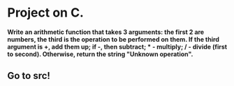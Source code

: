 # Project on C.
**Write an arithmetic function that takes 3 arguments: the first 2 are numbers, the third is the operation to be performed on them. If the third argument is +, add them up; if -, then subtract; * - multiply; / - divide (first to second). Otherwise, return the string "Unknown operation".**
## Go to src!
